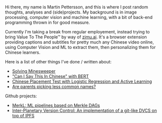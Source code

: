 <!--
.. title: Martin Pettersson 
.. slug: index
.. date: 2019-11-19 11:34:56 UTC
.. tags: 
.. category: 
.. link: 
.. description: 
.. type: text
-->

Hi there, my name is Martin Pettersson, and this is where I post
random thoughts, analyses and (side)projects. My background is in image
processing, computer vision and machine learning, with a bit of back-end
programming thrown in for good measure.

Currently I'm taking a break from regular employement, instead trying to bring
Value To The People™ by way of [zimu.ai](http://zimu.ai). It's a browser extension providing captions and subtitles for
pretty much any Chinese video online, using Computer Vision and ML to extract them, then personalizing them for Chinese learners.

Here is a list of other things I've done / written about:

* [Solving Minesweeper](posts/minesweeper/)
* ["Can I Say This In Chinese" with BERT](posts/can-i-say-this/)
* [Chinese Placement Test with Logistic Regression and Active Learning](posts/chinese-placement-test/)
* [Are parents picking less common names?](posts/name-statistics/)

Github projects:

* [MerkL: ML pipelines based on Merkle DAGs](https://github.com/martindbp/merkl)
* [Inter-Planetary Version Control: An implementation of a git-like DVCS on top of IPFS](https://github.com/martindbp/ipvc)
